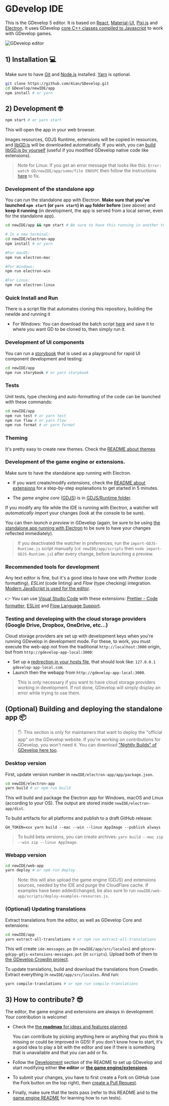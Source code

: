 # GDevelop IDE

This is the GDevelop 5 editor. It is based on [React](https://facebook.github.io/react/), [Material-UI](http://www.material-ui.com), [Pixi.js](https://github.com/pixijs/pixi.js) and [Electron](https://electron.atom.io/).
It uses GDevelop [core C++ classes compiled to Javascript](https://github.com/4ian/GDevelop.js) to work with GDevelop games.

![GDevelop editor](https://raw.githubusercontent.com/4ian/GDevelop/master/newIDE/gd-ide-screenshot.png 'GDevelop editor')

## 1) Installation 💻

Make sure to have [Git](https://git-scm.com/) and [Node.js](https://nodejs.org) installed. [Yarn](https://yarnpkg.com) is optional.

```bash
git clone https://github.com/4ian/GDevelop.git
cd GDevelop/newIDE/app
npm install # or yarn
```

## 2) Development 🤓

```bash
npm start # or yarn start
```

This will open the app in your web browser.

Images resources, GDJS Runtime, extensions will be copied in resources, and [libGD.js](https://github.com/4ian/GDevelop.js) will be downloaded automatically. If you wish, you can
[build libGD.js by yourself](https://github.com/4ian/GDevelop.js) (useful if you modified GDevelop native code like extensions).

> Note for Linux: If you get an error message that looks like this:
> `Error: watch GD/newIDE/app/some/file ENOSPC` then follow the instructions [here](https://stackoverflow.com/questions/22475849/node-js-error-enospc) to fix.

### Development of the standalone app

You can run the standalone app with Electron. **Make sure that you've launched `npm start` (or `yarn start`) in `app` folder before** (see above) and **keep it running** (in development, the app is served from a local server, even for the standalone app).

```bash
cd newIDE/app && npm start # Be sure to have this running in another terminal, before the rest!

# In a new terminal:
cd newIDE/electron-app
npm install # or yarn

#For macOS:
npm run electron-mac

#For Windows:
npm run electron-win

#For Linux:
npm run electron-linux
```

### Quick Install and Run

There is a script file that automates cloning this repository, building the newIde and running it

- For Windows: You can download the batch script [here](https://raw.githubusercontent.com/4ian/GDevelop/master/scripts/gitCloneAndBuildGD.bat) and save it to where you want GD to be cloned to, then simply run it.

### Development of UI components

You can run a [storybook](https://github.com/storybooks/storybook) that is used as a playground for rapid UI component development and testing:

```bash
cd newIDE/app
npm run storybook # or yarn storybook
```

### Tests

Unit tests, type checking and auto-formatting of the code can be launched with these commands:

```bash
cd newIDE/app
npm run test # or yarn test
npm run flow # or yarn flow
npm run format # or yarn format
```

### Theming

It's pretty easy to create new themes. Check the [README about themes](./README-themes.md)

### Development of the game engine or extensions.

Make sure to have the standalone app running with Electron.

- If you want create/modify _extensions_, check the [README about extensions](./README-extensions.md) for a step-by-step explanations to get started in 5 minutes.

- The _game engine core_ ([GDJS](https://github.com/4ian/GDevelop/tree/master/GDJS)) is in [GDJS/Runtime folder](https://github.com/4ian/GDevelop/tree/master/GDJS/Runtime).

If you modify any file while the IDE is running with Electron, a watcher will _automatically import_ your changes (look at the console to be sure).

You can then _launch a preview_ in GDevelop (again, be sure to be using [the standalone app running with Electron](https://github.com/4ian/GDevelop/blob/master/newIDE/README.md#development-of-the-standalone-app) to be sure to have your changes reflected immediately).

> If you deactivated the watcher in preferences, run the `import-GDJS-Runtime.js` script manually (`cd newIDE/app/scripts` then `node import-GDJS-Runtime.js`) after every change, before launching a preview.

### Recommended tools for development

Any text editor is fine, but it's a good idea to have one with _Prettier_ (code formatting), _ESLint_ (code linting) and _Flow_ (type checking) integration. [Modern JavaScript is used for the editor](https://github.com/4ian/GDevelop/blob/master/newIDE/docs/Supported-JavaScript-features-and-coding-style.md).

👉 You can use [Visual Studio Code](https://code.visualstudio.com) with these extensions: [Prettier - Code formatter](https://marketplace.visualstudio.com/items?itemName=esbenp.prettier-vscode), [ESLint](https://marketplace.visualstudio.com/items?itemName=dbaeumer.vscode-eslint) and [Flow Language Support](https://github.com/flowtype/flow-for-vscode).

### Testing and developing with the cloud storage providers (Google Drive, Dropbox, OneDrive, etc...)

Cloud storage providers are set up with development keys when you're running GDevelop in development mode. For these, to work, you must execute the web-app not from the traditional `http://localhost:3000` origin, but from `http://gdevelop-app-local:3000`:

- Set up a [redirection in your hosts file](https://www.howtogeek.com/howto/27350/beginner-geek-how-to-edit-your-hosts-file/), that should look like: `127.0.0.1 gdevelop-app-local.com`.
- Launch then the webapp from `http://gdevelop-app-local:3000`.

> This is only necessary if you want to have cloud storage providers working in development. If not done, GDevelop will simply display an error while trying to use them.

## (Optional) Building and deploying the standalone app 📦

> 🖐 This section is only for maintainers that want to deploy the "official app" on the GDevelop website. If you're working on contributions for GDevelop, you won't need it. You can download ["Nightly Builds" of GDevelop here too](./docs/Nightly-Builds-and-continuous-deployment.md).

### Desktop version

First, update version number in `newIDE/electron-app/app/package.json`.

```bash
cd newIDE/electron-app
yarn build # or npm run build
```

This will build and package the Electron app for Windows, macOS and Linux (according to your OS). The output are stored inside `newIDE/electron-app/dist`.

To build artifacts for all platforms and publish to a draft GitHub release:

```
GH_TOKEN=xxx yarn build --mac --win --linux AppImage --publish always
```

> To build beta versions, you can create archives: `yarn build --mac zip --win zip --linux AppImage`.

### Webapp version

```bash
cd newIDE/web-app
yarn deploy # or npm run deploy
```

> Note: this will also upload the game engine (GDJS) and extensions sources, needed by the IDE and purge the CloudFlare cache. If examples have been added/changed, be also sure to run `newIDE/web-app/scripts/deploy-examples-resources.js`.

### (Optional) Updating translations

Extract translations from the editor, as well as GDevelop Core and extensions:

```bash
cd newIDE/app
yarn extract-all-translations # or npm run extract-all-translations
```

This will create `ide-messages.po` (in `newIDE/app/src/locales`) and `gdcore-gdcpp-gdjs-extensions-messages.pot` (in `scripts`). Upload both of them to [the GDevelop Crowdin project](https://crowdin.com/project/gdevelop).

To update translations, build and download the translations from Crowdin. Extract everything in `newIDE/app/src/locales`. And run:

```bash
yarn compile-translations # or npm run compile-translations
```

## 3) How to contribute? 😎

The editor, the game engine and extensions are always in development. Your contribution is welcome!

- Check the [the **roadmap** for ideas and features planned](https://trello.com/b/qf0lM7k8/gdevelop-roadmap).

  You can contribute by picking anything here or anything that you think is missing or could be improved in GD5! If you don't know how to start, it's a good idea to play a bit with the editor and see if there is something that is unavailable and that you can add or fix.

- Follow the [Development](https://github.com/4ian/GDevelop/tree/master/newIDE#development) section of the README to set up GDevelop and start modifying either **the editor** or **[the game engine/extensions](https://github.com/4ian/GDevelop/tree/master/newIDE#development-of-the-game-engine-or-extensions)**.

- To submit your changes, you have to first create a Fork on GitHub (use the Fork button on the top right), then [create a Pull Request](https://help.github.com/articles/creating-a-pull-request-from-a-fork/).

- Finally, make sure that the tests pass (refer to this README and to the [game engine README](https://github.com/4ian/GDevelop/tree/master/GDJS) for learning how to run tests).
